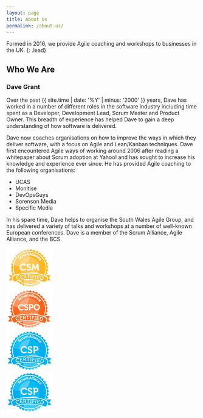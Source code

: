 ```yaml
---
layout: page
title: About Us
permalink: /about-us/
---
```


Formed in 2016, we provide Agile coaching and workshops to businesses in the UK.
{: .lead}

## Who We Are

### Dave Grant

<a href="https://www.linkedin.com/in/davidjonathangrant/"><i class="fa fa-linkedin"></i></a> <a href="https://twitter.com/seize_the_dave"><i class="fa fa-twitter"></i></a>

Over the past {{ site.time | date: '%Y' | minus: '2000' }} years, Dave has worked in a number of different roles in the software industry including time spent as a Developer, Development Lead, Scrum Master and Product Owner.  This breadth of experience has helped Dave to gain a deep understanding of how software is delivered.

Dave now coaches organisations on how to improve the ways in which they deliver software, with a focus on Agile and Lean/Kanban techniques.  Dave first encountered Agile ways of working around 2006 after reading a whitepaper about Scrum adoption at Yahoo! and has sought to increase his knowledge and experience ever since.  He has provided Agile coaching to the following organisations:

- UCAS
- Monitise
- DevOpsGuys
- Sorenson Media
- Specific Media

In his spare time, Dave helps to organise the South Wales Agile Group, and has delivered a variety of talks and workshops at a number of well-known European conferences.  Dave is a member of the Scrum Alliance, Agile Alliance, and the BCS.

<div class="row">
  <div class="col-xs-6 col-md-4">
    <div class="thumbnail">
      <img src="/assets/csm.png">
      </div>
  </div>
  <div class="col-xs-6 col-md-4">
    <div class="thumbnail">
      <img src="/assets/cspo.png">
      </div>
  </div>
    <div class="col-xs-6 col-md-4">
    <div class="thumbnail">
      <img src="/assets/csp.jpg">
      </div>
  </div>
</div>

<img src="/assets/csp.jpg" class="center-block"/>
